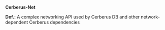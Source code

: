 **Cerberus-Net**

**Def.:**
A complex networking API used by Cerberus DB and other network-dependent Cerberus
dependencies